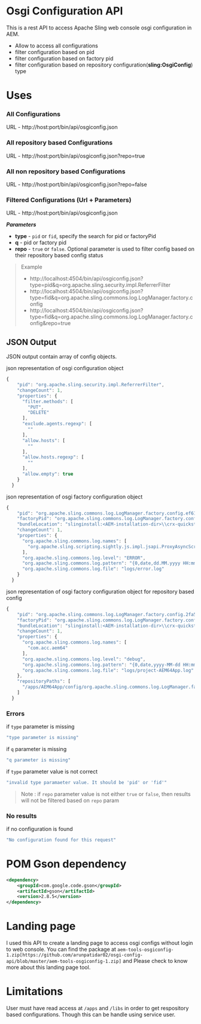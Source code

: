 # Osgi Configuration API

This is a rest API to access Apache Sling web console osgi configuration in AEM.

  - Allow to access all configurations
  - filter configuration based on pid
  - filter configuration based on factory pid
  - filter configuration based on repository configuration(**sling:OsgiConfig**) type

# Uses
### All Configurations
  URL - http://host:port/bin/api/osgiconfig.json
  
### All repository based Configurations
  URL - http://host:port/bin/api/osgiconfig.json?repo=true
  
### All non repository based Configurations
  URL - http://host:port/bin/api/osgiconfig.json?repo=false
  
### Filtered Configurations (Url + Parameters)
URL - http://host:port/bin/api/osgiconfig.json

***Parameters*** 
- **type** - `pid` or `fid`, specify the search for pid or factoryPid
- **q** - pid or factory pid 
- **repo** - `true` or `false`. Optional parameter is used to filter config based on their repository based config status

> Example
> - http://localhost:4504/bin/api/osgiconfig.json?type=pid&q=org.apache.sling.security.impl.ReferrerFilter
> - http://localhost:4504/bin/api/osgiconfig.json?type=fid&q=org.apache.sling.commons.log.LogManager.factory.config
> - http://localhost:4504/bin/api/osgiconfig.json?type=fid&q=org.apache.sling.commons.log.LogManager.factory.config&repo=true

## JSON Output
JSON output contain array of config objects.

json representation of osgi configuration object
```js
{
    "pid": "org.apache.sling.security.impl.ReferrerFilter",
    "changeCount": 1,
    "properties": {
      "filter.methods": [
        "PUT",
        "DELETE"
      ],
      "exclude.agents.regexp": [
        ""
      ],
      "allow.hosts": [
        ""
      ],
      "allow.hosts.regexp": [
        ""
      ],
      "allow.empty": true
    }
  }
```

json representation of osgi factory configuration object
``` js
{
    "pid": "org.apache.sling.commons.log.LogManager.factory.config.ef61ce8d-cf4f-410b-9eb5-b1d629161880",
    "factoryPid": "org.apache.sling.commons.log.LogManager.factory.config",
    "bundleLocation": "slinginstall:<AEM-installation-dir>\\crx-quickstart\\launchpad\\startup\\1\\org.apache.sling.commons.log-5.1.0.jar",
    "changeCount": 1,
    "properties": {
      "org.apache.sling.commons.log.names": [
        "org.apache.sling.scripting.sightly.js.impl.jsapi.ProxyAsyncScriptableFactory"
      ],
      "org.apache.sling.commons.log.level": "ERROR",
      "org.apache.sling.commons.log.pattern": "{0,date,dd.MM.yyyy HH:mm:ss.SSS} *{4}* [{2}] {3} {5}",
      "org.apache.sling.commons.log.file": "logs/error.log"
    }
  }
```

json representation of osgi factory configuration object for repository based config
``` js
{
    "pid": "org.apache.sling.commons.log.LogManager.factory.config.2fa52a0a-6347-4556-b78f-f0effdd88a61",
    "factoryPid": "org.apache.sling.commons.log.LogManager.factory.config",
    "bundleLocation": "slinginstall:<AEM-installation-dir>\\crx-quickstart\\launchpad\\startup\\1\\org.apache.sling.commons.log-5.1.0.jar",
    "changeCount": 1,
    "properties": {
      "org.apache.sling.commons.log.names": [
        "com.acc.aem64"
      ],
      "org.apache.sling.commons.log.level": "debug",
      "org.apache.sling.commons.log.pattern": "{0,date,yyyy-MM-dd HH:mm:ss.SSS} {4} [{3}] {5}",
      "org.apache.sling.commons.log.file": "logs/project-AEM64App.log"
    },
    "repositoryPaths": [
      "/apps/AEM64App/config/org.apache.sling.commons.log.LogManager.factory.config-AEM64App"
    ]
  }
```

### Errors
if `type` parameter is missing  
````js
"type parameter is missing"
````

if `q` parameter is missing  
````js
"q parameter is missing"
````

if `type` parameter value is not correct  
````js
"invalid type paramaeter value. It should be 'pid' or 'fid'"
````

> Note : if `repo` parameter value is not either `true` or `false`, then results will not be filtered based on `repo` param


### No results
if no configuration is found  
````js
"No configuration found for this request"
````

# POM Gson dependency
````xml
<dependency>
	<groupId>com.google.code.gson</groupId>
	<artifactId>gson</artifactId>
	<version>2.8.5</version>
</dependency>
````
# Landing page
I used this API to create a landing page to access osgi configs without login to web console.
You can find the package at `aem-tools-osgiconfig-1.zip[https://github.com/arunpatidar02/osgi-config-api/blob/master/aem-tools-osgiconfig-1.zip]` and Please check to know more about this landing page tool.

# Limitations
User must have read access at `/apps` and `/libs` in order to get respository based configurations. Though this can be handle using service user. 
